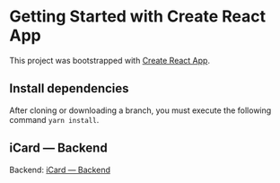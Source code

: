 # Getting Started with Create React App

This project was bootstrapped with [Create React App](https://github.com/facebook/create-react-app).

## Install dependencies

After cloning or downloading a branch, you must execute the following command `yarn install`.

## iCard — Backend

Backend: [iCard — Backend](https://github.com/KevinCaballeroCuriel/DeerBank-Frontend) 